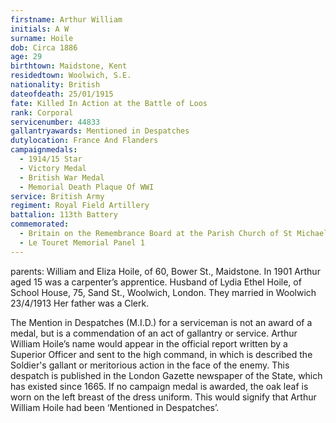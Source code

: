 ```yaml
---
firstname: Arthur William
initials: A W
surname: Hoile
dob: Circa 1886
age: 29
birthtown: Maidstone, Kent
residedtown: Woolwich, S.E.
nationality: British
dateofdeath: 25/01/1915
fate: Killed In Action at the Battle of Loos
rank: Corporal
servicenumber: 44833
gallantryawards: Mentioned in Despatches
dutylocation: France And Flanders
campaignmedals:
  - 1914/15 Star
  - Victory Medal
  - British War Medal
  - Memorial Death Plaque Of WWI
service: British Army
regiment: Royal Field Artillery
battalion: 113th Battery 
commemorated:
  - Britain on the Remembrance Board at the Parish Church of St Michael & All Angels, Maidstone
  - Le Touret Memorial Panel 1
---
```

parents: William and Eliza Hoile, of 60, Bower St., Maidstone. In 1901 Arthur aged 15 was a carpenter’s apprentice. Husband of Lydia Ethel Hoile, of School House, 75, Sand St., Woolwich, London.  They married in Woolwich 23/4/1913 Her father was a Clerk.

The Mention in Despatches (M.I.D.) for a serviceman is not an award of a medal, but is a commendation of an act of gallantry or service. Arthur William Hoile’s name would appear in the official report written by a Superior Officer and sent to the high command, in which is described the Soldier's gallant or meritorious action in the face of the enemy.  This despatch is published in the London Gazette newspaper of the State, which has existed since 1665. If no campaign medal is awarded, the oak leaf is worn on the left breast of the dress uniform. This would signify that Arthur William Hoile had been ‘Mentioned in Despatches’.


